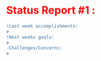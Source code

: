 <!--these reports would be copied to a google docs-->
<!--also fyi these .md documents can be turned into pdf/png-->
# <span style="color:red;">Status Report #1 :</span>
```diff
!Last week accomplishments:
>
!Next weeks goals:
>
-Challenges/Concerns:
>
```